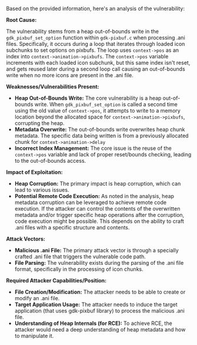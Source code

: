 Based on the provided information, here's an analysis of the vulnerability:

**Root Cause:**

The vulnerability stems from a heap out-of-bounds write in the `gdk_pixbuf_set_option` function within `gdk-pixbuf.c` when processing .ani files. Specifically, it occurs during a loop that iterates through loaded icon subchunks to set options on pixbufs. The loop uses `context->pos` as an index into `context->animation->pixbufs`.  The `context->pos` variable increments with each loaded icon subchunk, but this same index isn't reset, and gets reused later during a second loop call causing an out-of-bounds write when no more icons are present in the .ani file.

**Weaknesses/Vulnerabilities Present:**

*   **Heap Out-of-Bounds Write:** The core vulnerability is a heap out-of-bounds write. When `gdk_pixbuf_set_option` is called a second time using the old value of `context->pos`, it attempts to write to a memory location beyond the allocated space for `context->animation->pixbufs`, corrupting the heap.
*   **Metadata Overwrite:** The out-of-bounds write overwrites heap chunk metadata. The specific data being written is from a previously allocated chunk for `context->animation->delay`
*   **Incorrect Index Management:** The core issue is the reuse of the `context->pos` variable and lack of proper reset/bounds checking, leading to the out-of-bounds access.

**Impact of Exploitation:**

*   **Heap Corruption:** The primary impact is heap corruption, which can lead to various issues.
*   **Potential Remote Code Execution:** As noted in the analysis, heap metadata corruption can be leveraged to achieve remote code execution. If the attacker can control the contents of the overwritten metadata and/or trigger specific heap operations after the corruption, code execution might be possible. This depends on the ability to craft .ani files with a specific structure and contents.

**Attack Vectors:**

*   **Malicious .ani File:** The primary attack vector is through a specially crafted .ani file that triggers the vulnerable code path.
*   **File Parsing:** The vulnerability exists during the parsing of the .ani file format, specifically in the processing of icon chunks.

**Required Attacker Capabilities/Position:**

*   **File Creation/Modification:** The attacker needs to be able to create or modify an .ani file.
*   **Target Application Usage:** The attacker needs to induce the target application (that uses gdk-pixbuf library) to process the malicious .ani file.
*   **Understanding of Heap Internals (for RCE):** To achieve RCE, the attacker would need a deep understanding of heap metadata and how to manipulate it.